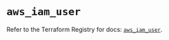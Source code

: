 # `aws_iam_user`

Refer to the Terraform Registry for docs: [`aws_iam_user`](https://registry.terraform.io/providers/hashicorp/aws/6.2.0/docs/resources/iam_user).

